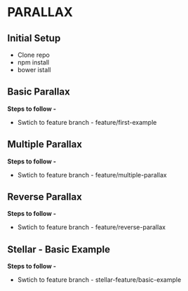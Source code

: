 # PARALLAX

## Initial Setup
* Clone repo
* npm install
* bower istall

## Basic Parallax
**Steps to follow -**
* Swtich to feature branch - feature/first-example

## Multiple Parallax
**Steps to follow -**
*  Swtich to feature branch - feature/multiple-parallax

## Reverse Parallax
**Steps to follow -**
*  Swtich to feature branch - feature/reverse-parallax

## Stellar - Basic Example
**Steps to follow -**
* Swtich to feature branch - stellar-feature/basic-example

